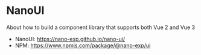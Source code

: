 # NanoUI

About how to build a component library that supports both Vue 2 and Vue 3

- NanoUI: https://nano-exp.github.io/nano-ui/
- NPM: https://www.npmjs.com/package/@nano-exp/ui
